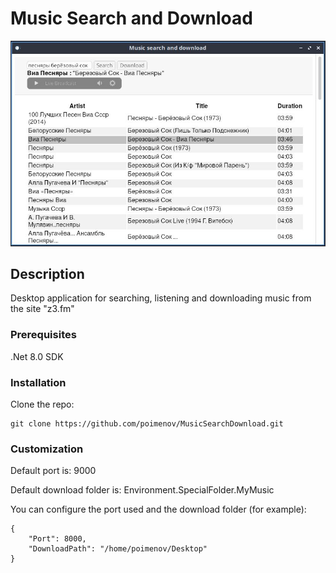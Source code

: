 # Music Search and Download
![Screenshot of the UI](/img/screen.jpg)

## Description

Desktop application for searching, listening and downloading music from the site "z3.fm"

### Prerequisites

.Net 8.0 SDK 

### Installation

Clone the repo:
```
git clone https://github.com/poimenov/MusicSearchDownload.git
```

### Customization
Default port is: 9000

Default download folder is: Environment.SpecialFolder.MyMusic

You can configure the port used and the download folder (for example):
```
{
    "Port": 8000,
    "DownloadPath": "/home/poimenov/Desktop"
}
```